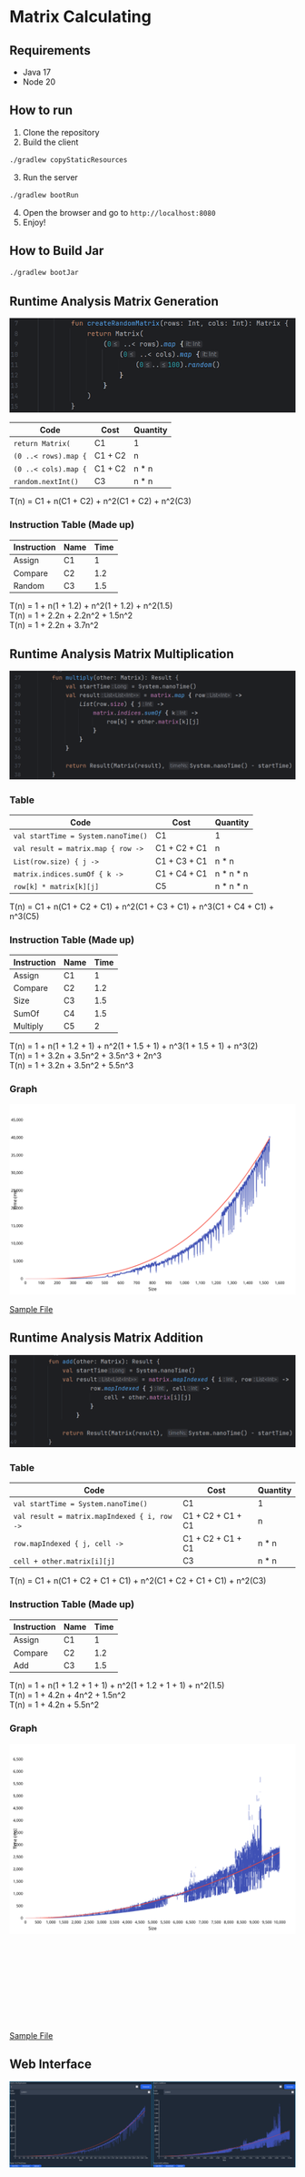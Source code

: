 # Matrix Calculating
## Requirements
- Java 17
- Node 20

## How to run
1. Clone the repository
2. Build the client
```bash
./gradlew copyStaticResources
```
3. Run the server
```bash
./gradlew bootRun
```
4. Open the browser and go to `http://localhost:8080`
5. Enjoy!

## How to Build Jar
```bash
./gradlew bootJar
```

## Runtime Analysis Matrix Generation
![Generate Function](./img/genFun.png)

| Code                   | Cost    | Quantity |
|------------------------|---------|----------|
| ``return Matrix(``     | C1      | 1        |
| ``(0 ..< rows).map {`` | C1 + C2 | n        |
| ``(0 ..< cols).map {`` | C1 + C2 | n * n    |
| ``random.nextInt()``   | C3      | n * n    |
T(n) = C1 + n(C1 + C2) + n^2(C1 + C2) + n^2(C3)

### Instruction Table (Made up)
| Instruction | Name | Time |
|-------------|------|------|
| Assign      | C1   | 1    |
| Compare     | C2   | 1.2  |
| Random      | C3   | 1.5  |

T(n) = 1 + n(1 + 1.2) + n^2(1 + 1.2) + n^2(1.5) <br>
T(n) = 1 + 2.2n + 2.2n^2 + 1.5n^2 <br>
T(n) = 1 + 2.2n + 3.7n^2

## Runtime Analysis Matrix Multiplication
![Mulitplay Function](./img/multiplyFun.png)

### Table

| Code                                  | Cost         | Quantity  |
|---------------------------------------|--------------|-----------|
| ``val startTime = System.nanoTime()`` | C1           | 1         |
| ``val result = matrix.map { row ->``  | C1 + C2 + C1 | n         |
| ``List(row.size) { j ->``             | C1 + C3 + C1 | n * n     |
| ``matrix.indices.sumOf { k ->``       | C1 + C4 + C1 | n * n * n |
| ``row[k] * matrix[k][j]``             | C5           | n * n * n |
T(n) = C1 + n(C1 + C2 + C1) + n^2(C1 + C3 + C1) + n^3(C1 + C4 + C1) + n^3(C5)

### Instruction Table (Made up)
| Instruction | Name | Time |
|-------------|------|------|
| Assign      | C1   | 1    |
| Compare     | C2   | 1.2  |
| Size        | C3   | 1.5  |
| SumOf       | C4   | 1.5  |
| Multiply    | C5   | 2    |

T(n) = 1 + n(1 + 1.2 + 1) + n^2(1 + 1.5 + 1) + n^3(1 + 1.5 + 1) + n^3(2) <br>
T(n) = 1 + 3.2n + 3.5n^2 + 3.5n^3 + 2n^3 <br>
T(n) = 1 + 3.2n + 3.5n^2 + 5.5n^3

### Graph
![Multiply Graph](./img/matrixMultiplication.png)

[Sample File](./sampleData/matrixMultiplication.json)

## Runtime Analysis Matrix Addition
![Add Function](./img/addFun.png)

### Table

| Code                                           | Cost              | Quantity  |
|------------------------------------------------|-------------------|-----------|
| ``val startTime = System.nanoTime()``          | C1                | 1         |
| ``val result = matrix.mapIndexed { i, row ->`` | C1 + C2 + C1 + C1 | n         |
| ``row.mapIndexed { j, cell ->``                | C1 + C2 + C1 + C1 | n * n     |
| ``cell + other.matrix[i][j]``                  | C3                | n * n     |
T(n) = C1 + n(C1 + C2 + C1 + C1) + n^2(C1 + C2 + C1 + C1) + n^2(C3)

### Instruction Table (Made up)
| Instruction | Name | Time |
|-------------|------|------|
| Assign      | C1   | 1    |
| Compare     | C2   | 1.2  |
| Add         | C3   | 1.5  |

T(n) = 1 + n(1 + 1.2 + 1 + 1) + n^2(1 + 1.2 + 1 + 1) + n^2(1.5) <br>
T(n) = 1 + 4.2n + 4n^2 + 1.5n^2 <br>
T(n) = 1 + 4.2n + 5.5n^2


### Graph
![Add Graph](./img/matrixAddition.png)
<svg scr="./img/matrixAddition.svg">

[Sample File](./sampleData/matrixAddition.json)

## Web Interface
![Web Interface](./img/webpage.png)


